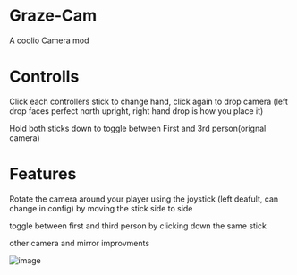 # Graze-Cam

A coolio Camera mod

# Controlls

Click each controllers stick to change hand, click again to drop camera (left drop faces perfect north upright, right hand drop is how you place it)

Hold both sticks down to toggle between First and 3rd person(orignal camera)


# Features
Rotate the camera around your player using the joystick (left deafult, can change in config) by moving the stick side to side

toggle between first and third person by clicking down the same stick

other camera and mirror improvments

![image](https://github.com/user-attachments/assets/85554676-6705-4104-917b-41a5507e6bf0)



